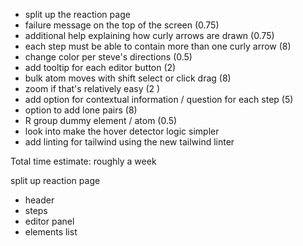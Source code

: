 - split up the reaction page
- failure message on the top of the screen (0.75)
- additional help explaining how curly arrows are drawn (0.75)
- each step must be able to contain more than one curly arrow (8)
- change color per steve's directions (0.5)
- add tooltip for each editor button (2)
- bulk atom moves with shift select or click drag (8)
- zoom if that's relatively easy (2 )
- add option for contextual information / question for each step (5)
- option to add lone pairs (8)
- R group dummy element / atom (0.5)
- look into make the hover detector logic simpler
- add linting for tailwind using the new tailwind linter

Total time estimate: roughly a week


split up reaction page

- header
- steps
- editor panel
- elements list
